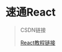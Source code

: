 # 速通React

> CSDN链接
>
> [React教程链接](https://blog.csdn.net/weixin_44451022/article/details/127215846?ops_request_misc=%257B%2522request%255Fid%2522%253A%2522167022374416782412587153%2522%252C%2522scm%2522%253A%252220140713.130102334.pc%255Fall.%2522%257D&request_id=167022374416782412587153&biz_id=0&utm_medium=distribute.pc_chrome_plugin_search_result.none-task-blog-2~all~first_rank_ecpm_v1~times_rank-5-127215846-null-null.nonecase&utm_term=PropsTypes&spm=1018.2226.3001.4187)

